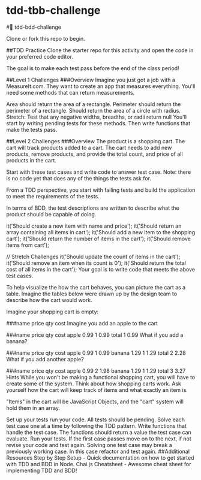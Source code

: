 # tdd-tbb-challenge

#🧪 tdd-bdd-challenge


Clone or fork this repo to begin.

##TDD Practice
Clone the starter repo for this activity and open the code in your preferred code editor.

The goal is to make each test pass before the end of the class period!

##Level 1 Challenges
###Overview
Imagine you just got a job with a MeasureIt.com. They want to create an app that measures everything. You'll need some methods that can return measurements.

Area should return the area of a rectangle.
Perimeter should return the perimeter of a rectangle.
Should return the area of a circle with radius.
Stretch: Test that any negative widths, breadths, or radii return null
You'll start by writing pending tests for these methods. Then write functions that make the tests pass.

##Level 2 Challenges
###Overview
The product is a shopping cart. The cart will track products added to a cart. The cart needs to add new products, remove products, and provide the total count, and price of all products in the cart.

Start with these test cases and write code to answer test case. Note: there is no code yet that does any of the things the tests ask for.

From a TDD perspective, you start with failing tests and build the application to meet the requirements of the tests.

In terms of BDD, the test descriptions are written to describe what the product should be capable of doing.

it('Should create a new item with name and price');
it('Should return an array containing all items in cart');
it('Should add a new item to the shopping cart');
it('Should return the number of items in the cart');
it('Should remove items from cart');

// Stretch Challenges
it('Should update the count of items in the cart');
it('Should remove an item when its count is 0');
it('Should return the total cost of all items in the cart');
Your goal is to write code that meets the above test cases.

To help visualize the how the cart behaves, you can picture the cart as a table. Imagine the tables below were drawn up by the design team to describe how the cart would work.

Imagine your shopping cart is empty:

###name	price	qty	cost
Imagine you add an apple to the cart

###name	price	qty	cost
apple	0.99	1	0.99
total		1	0.99
What if you add a banana?

###name	price	qty	cost
apple	0.99	1	0.99
banana	1.29	1	1.29
total		2	2.28
What if you add another apple?

###name	price	qty	cost
apple	0.99	2	1.98
banana	1.29	1	1.29
total		3	3.27
Hints
While you won't be making a functional shopping cart, you will have to create some of the system. Think about how shopping carts work. Ask yourself how the cart will keep track of items and what exactly an item is.

"Items" in the cart will be JavaScript Objects, and the "cart" system will hold them in an array.

Set up your tests run your code. All tests should be pending.
Solve each test case one at a time by following the TDD pattern.
Write functions that handle the test case. The functions should return a value the test case can evaluate.
Run your tests. If the first case passes move on to the next, if not revise your code and test again.
Solving one test case may break a previously working case. In this case refactor and test again.
##Additional Resources
Step by Step Setup - Quick documentation on how to get started with TDD and BDD in Node.
Chai.js Cheatsheet - Awesome cheat sheet for implementing TDD and BDD!
##

###
